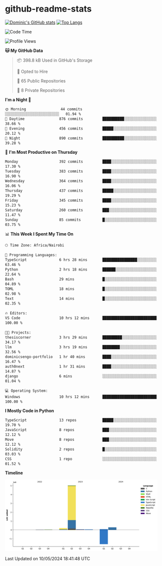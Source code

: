 # github-readme-stats
[![Dominic's GitHub stats](https://github-readme-stats.vercel.app/api?username=Domengo&show_icons=true)](https://github.com/anuraghazra/github-readme-stats)
[![Top Langs](https://github-readme-stats.vercel.app/api/top-langs/?username=Domengo&show_icons=true)](https://github.com/Domengo/github-readme-stats)

<!--START_SECTION:waka-->
![Code Time](http://img.shields.io/badge/Code%20Time-645%20hrs%2021%20mins-blue)

![Profile Views](http://img.shields.io/badge/Profile%20Views-0-blue)

**🐱 My GitHub Data** 

> 📦 398.8 kB Used in GitHub's Storage 
 > 
> 💼 Opted to Hire
 > 
> 📜 65 Public Repositories 
 > 
> 🔑 8 Private Repositories 
 > 
**I'm a Night 🦉** 

```text
🌞 Morning                44 commits          ░░░░░░░░░░░░░░░░░░░░░░░░░   01.94 % 
🌆 Daytime                876 commits         ██████████░░░░░░░░░░░░░░░   38.66 % 
🌃 Evening                456 commits         █████░░░░░░░░░░░░░░░░░░░░   20.12 % 
🌙 Night                  890 commits         ██████████░░░░░░░░░░░░░░░   39.28 % 
```
📅 **I'm Most Productive on Thursday** 

```text
Monday                   392 commits         ████░░░░░░░░░░░░░░░░░░░░░   17.30 % 
Tuesday                  383 commits         ████░░░░░░░░░░░░░░░░░░░░░   16.90 % 
Wednesday                364 commits         ████░░░░░░░░░░░░░░░░░░░░░   16.06 % 
Thursday                 437 commits         █████░░░░░░░░░░░░░░░░░░░░   19.29 % 
Friday                   345 commits         ████░░░░░░░░░░░░░░░░░░░░░   15.23 % 
Saturday                 260 commits         ███░░░░░░░░░░░░░░░░░░░░░░   11.47 % 
Sunday                   85 commits          █░░░░░░░░░░░░░░░░░░░░░░░░   03.75 % 
```


📊 **This Week I Spent My Time On** 

```text
🕑︎ Time Zone: Africa/Nairobi

💬 Programming Languages: 
TypeScript               6 hrs 28 mins       ████████████████░░░░░░░░░   63.46 % 
Python                   2 hrs 18 mins       ██████░░░░░░░░░░░░░░░░░░░   22.64 % 
Bash                     29 mins             █░░░░░░░░░░░░░░░░░░░░░░░░   04.89 % 
TOML                     18 mins             █░░░░░░░░░░░░░░░░░░░░░░░░   02.98 % 
Text                     14 mins             █░░░░░░░░░░░░░░░░░░░░░░░░   02.35 % 

🔥 Editors: 
VS Code                  10 hrs 12 mins      █████████████████████████   100.00 % 

🐱‍💻 Projects: 
thesiscorner             3 hrs 29 mins       █████████░░░░░░░░░░░░░░░░   34.17 % 
llm                      3 hrs 19 mins       ████████░░░░░░░░░░░░░░░░░   32.56 % 
dominicsengo-portfolio   1 hr 40 mins        ████░░░░░░░░░░░░░░░░░░░░░   16.47 % 
auth0next                1 hr 31 mins        ████░░░░░░░░░░░░░░░░░░░░░   14.87 % 
django                   6 mins              ░░░░░░░░░░░░░░░░░░░░░░░░░   01.04 % 

💻 Operating System: 
Windows                  10 hrs 12 mins      █████████████████████████   100.00 % 
```

**I Mostly Code in Python** 

```text
TypeScript               13 repos            █████░░░░░░░░░░░░░░░░░░░░   19.70 % 
JavaScript               8 repos             ███░░░░░░░░░░░░░░░░░░░░░░   12.12 % 
Move                     8 repos             ███░░░░░░░░░░░░░░░░░░░░░░   12.12 % 
Solidity                 2 repos             █░░░░░░░░░░░░░░░░░░░░░░░░   03.03 % 
CSS                      1 repo              ░░░░░░░░░░░░░░░░░░░░░░░░░   01.52 % 
```



**Timeline**

![Lines of Code chart](https://raw.githubusercontent.com/Domengo/Domengo/main/assets/bar_graph.png)


 Last Updated on 10/05/2024 18:41:48 UTC
<!--END_SECTION:waka-->


